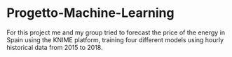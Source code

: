 # Progetto-Machine-Learning

For this project me and my group tried to forecast the price of the energy in Spain using the KNIME platform, training four different models using hourly historical data from 2015 to 2018.
